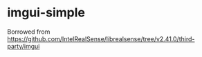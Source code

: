 # imgui-simple

Borrowed from https://github.com/IntelRealSense/librealsense/tree/v2.41.0/third-party/imgui
